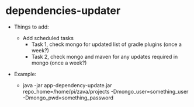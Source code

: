 # dependencies-updater

* Things to add:
  * Add scheduled tasks
    * Task 1, check mongo for updated list of gradle plugins (once a week?)
    * Task 2, check mongo and maven for any updates required in mongo (once a week?)

* Example:
  * java -jar app-dependency-update.jar repo_home=/home/pi/zava/projects -Dmongo_user=something_user -Dmongo_pwd=something_password
